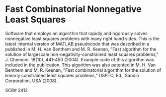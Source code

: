 # Fast Combinatorial Nonnegative Least Squares

Software that employs an algorithm that rapidly and rigorously solves nonnegative least
squares problems with many right hand sides. This is the latest internal version of MATLAB pseudocode that
was described in a published in M. H. Van Benthem and M. R. Keenan, "Fast algorithm for the solution of largescale
non-negativity-constrained least squares problems," J. Chemom. 18(10), 441-450 (2004). Example code
of this algorithm was included in the publication. This algorithm was also patented in M. H. Van Benthem and M.
R. Keenan, "Fast combinatorial algorithm for the solution of linearly constrained least squares problems,"
USPTO, Ed., Sandia Corporation, USA (2008).

SCR# 2412
